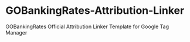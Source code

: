 # GOBankingRates-Attribution-Linker
GOBankingRates Official Attribution Linker Template for Google Tag Manager
